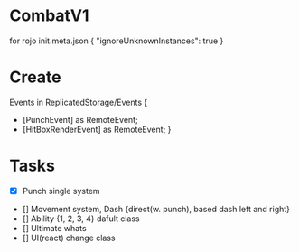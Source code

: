 # CombatV1

for rojo
init.meta.json
{
  "ignoreUnknownInstances": true
}

# Create
Events in ReplicatedStorage/Events {
  - [PunchEvent] as RemoteEvent;
  - [HitBoxRenderEvent] as RemoteEvent;
}

# Tasks
 - [X] Punch single system
 - [] Movement system, Dash {direct(w. punch), based dash left and right}
 - [] Ability {1, 2, 3, 4} dafult class
 - [] Ultimate whats
 - [] UI(react) change class
